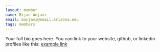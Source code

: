 ```yaml
---
layout: member
name: Bijan Anjavi
email: banjavi@email.arizona.edu
tags: members
---
```

Your full bio goes here.
You can link to your website, github, or linkedin profiles like this: [example link](http://example.com/)